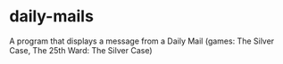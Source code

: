 # daily-mails
A program that displays a message from a Daily Mail (games: The Silver Case, The 25th Ward: The Silver Case)
